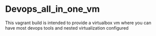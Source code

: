 # Devops_all_in_one_vm
This vagrant build is intended to provide a virtualbox vm where you can have most devops tools and nested virtualization configured
